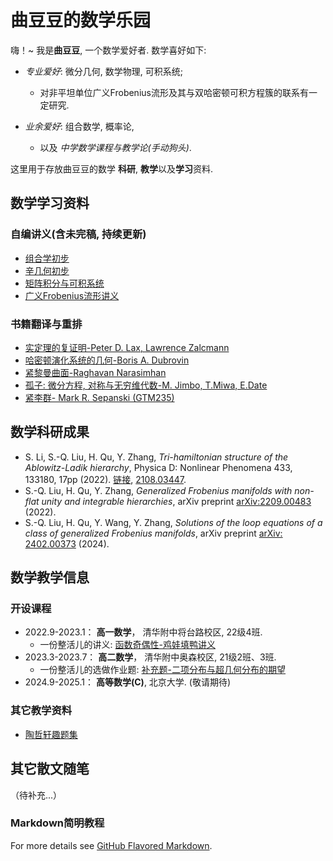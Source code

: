 # 曲豆豆的数学乐园

嗨！~ 我是**曲豆豆**, 一个数学爱好者. 数学喜好如下: 

* _专业爱好_: 微分几何, 数学物理, 可积系统;
  - 对非平坦单位广义Frobenius流形及其与双哈密顿可积方程簇的联系有一定研究.
  
* _业余爱好_: 组合数学, 概率论,
  - 以及 _中学数学课程与教学论(手动狗头)_. 

这里用于存放曲豆豆的数学 **科研**, **教学**以及**学习**资料. 

## 数学学习资料

### 自编讲义(含未完稿, 持续更新)
* [组合学初步](https://raw.githubusercontent.com/qhn1121/qdd-translation/master/Comb.pdf)
* [辛几何初步](https://github.com/qhn1121/qdd-translation/raw/master/Symplectic.pdf)
* [矩阵积分与可积系统](https://github.com/qhn1121/qdd-translation/raw/master/MatrixModels.pdf)
* [广义Frobenius流形讲义](https://github.com/qhn1121/qdd-translation/raw/master/GFMonline.pdf)

### 书籍翻译与重排
* [实定理的复证明-Peter D. Lax, Lawrence Zalcmann](https://github.com/qhn1121/qdd-translation/raw/master/Math0411.pdf)
* [哈密顿演化系统的几何-Boris A. Dubrovin](https://github.com/qhn1121/qdd-translation/raw/master/Math0412.pdf)
* [紧黎曼曲面-Raghavan Narasimhan](https://github.com/qhn1121/qdd-translation/raw/master/Math0413.pdf)
* [孤子: 微分方程, 对称与无穷维代数-M. Jimbo, T.Miwa, E.Date](https://github.com/qhn1121/qdd-translation/raw/master/Math0414.pdf) 
* [紧李群- Mark R. Sepanski (GTM235)](https://github.com/qhn1121/qdd-translation/raw/master/Math0415.pdf) 

## 数学科研成果

* S. Li, S.-Q. Liu, H. Qu, Y. Zhang, _Tri-hamiltonian structure of the Ablowitz-Ladik hierarchy_, Physica D: Nonlinear Phenomena 433, 133180, 17pp (2022). [链接](https://www.sciencedirect.com/science/article/abs/pii/S0167278922000173), [2108.03447](https://arxiv.org/abs/2108.03447). 
* S.-Q. Liu, H. Qu, Y. Zhang, _Generalized Frobenius manifolds with non-flat unity and integrable hierarchies_, arXiv preprint [arXiv:2209.00483](https://arxiv.org/abs/2209.00483) (2022). 
* S.-Q. Liu, H. Qu, Y. Wang, Y. Zhang, _Solutions of the loop equations of a class of generalized Frobenius manifolds_, arXiv preprint [arXiv: 2402.00373](https://arxiv.org/abs/2402.00373) (2024).


## 数学教学信息

### 开设课程

* 2022.9-2023.1： **高一数学**， 清华附中将台路校区, 22级4班.
  - 一份整活儿的讲义: [函数奇偶性-鸡娃填鸭讲义](https://github.com/qhn1121/qdd-translation/raw/master/%E5%87%BD%E6%95%B0%E5%A5%87%E5%81%B6%E6%80%A7-%E9%B8%A1%E5%A8%83%E5%A1%AB%E9%B8%AD%E8%AE%B2%E4%B9%89.pdf)
* 2023.3-2023.7： **高二数学**， 清华附中奥森校区, 21级2班、3班.
  - 一份整活儿的选做作业题: [补充题-二项分布与超几何分布的期望](https://github.com/qhn1121/qdd-translation/raw/master/2_%E9%80%89%E5%81%9A%E9%A2%98-%E4%BA%8C%E9%A1%B9%E5%88%86%E5%B8%83%E4%B8%8E%E8%B6%85%E5%87%A0%E4%BD%95%E5%88%86%E5%B8%83%E7%9A%84%E6%9C%9F%E6%9C%9B.pdf)
* 2024.9-2025.1： **高等数学(C)**, 北京大学. (敬请期待)

### 其它教学资料

* [陶哲轩趣题集](https://github.com/qhn1121/qdd-translation/raw/master/Math0601.pdf)

## 其它散文随笔

（待补充...）



### Markdown简明教程

For more details see [GitHub Flavored Markdown](https://guides.github.com/features/mastering-markdown/).

